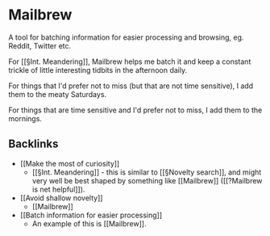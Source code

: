 # Mailbrew
A tool for batching information for easier processing and browsing, eg. Reddit, Twitter etc.

For [[§Int. Meandering]], Mailbrew helps me batch it and keep a constant trickle of little interesting tidbits in the afternoon daily. 

For things that I'd prefer not to miss (but that are not time sensitive), I add them to the meaty Saturdays.

For things that are time sensitive and I'd prefer not to miss, I add them to the mornings.


## Backlinks
* [[Make the most of curiosity]]
	* [[§Int. Meandering]] - this is similar to [[§Novelty search]], and might very well be best shaped by something like [[Mailbrew]] ([[?Mailbrew is net helpful]]).
* [[Avoid shallow novelty]]
	* [[Mailbrew]]
* [[Batch information for easier processing]]
	* An example of this is [[Mailbrew]].

<!-- {BearID:37279FD8-846D-418D-9E61-20196A3F2797-5468-000014AC189D1D13} -->
